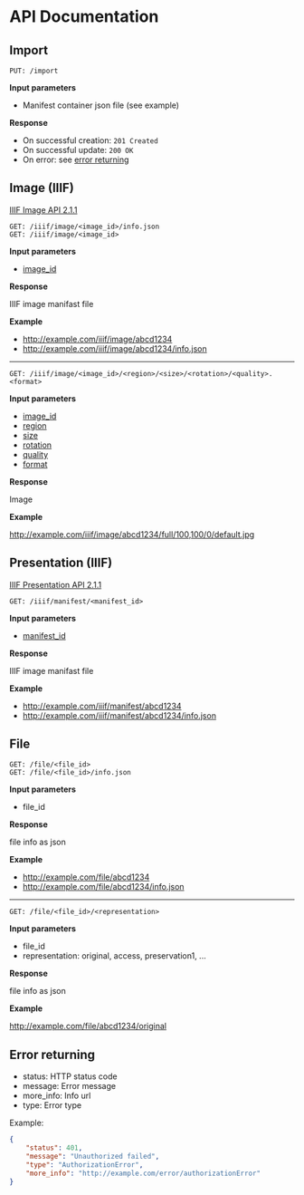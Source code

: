 # API Documentation

## Import 

````
PUT: /import
````

__Input parameters__

 * Manifest container json file (see example)
 
__Response__

 * On successful creation: `201 Created`
 * On successful update: `200 OK`
 * On error: see [error returning](#error-returning)

## Image (IIIF)

[IIIF Image API 2.1.1](http://iiif.io/api/image/2.1/)

````
GET: /iiif/image/<image_id>/info.json
GET: /iiif/image/<image_id>
````

__Input parameters__

 * [image_id](http://iiif.io/api/image/2.1/#identifier) 

__Response__

IIIF image manifast file

__Example__

 * http://example.com/iiif/image/abcd1234
 * http://example.com/iiif/image/abcd1234/info.json

---

````
GET: /iiif/image/<image_id>/<region>/<size>/<rotation>/<quality>.<format>
````

__Input parameters__

 * [image_id](http://iiif.io/api/image/2.1/#identifier) 
 * [region](http://iiif.io/api/image/2.1/#region)
 * [size](http://iiif.io/api/image/2.1/#size)
 * [rotation](http://iiif.io/api/image/2.1/#rotation)
 * [quality](http://iiif.io/api/image/2.1/#quality)
 * [format](http://iiif.io/api/image/2.1/#format)


__Response__

Image

__Example__

http://example.com/iiif/image/abcd1234/full/100,100/0/default.jpg

## Presentation (IIIF)

[IIIF Presentation API 2.1.1](http://iiif.io/api/image/2.1/)

````
GET: /iiif/manifest/<manifest_id>
````

__Input parameters__

 * [manifest_id](http://iiif.io/api/image/2.1/#identifier) 

__Response__

IIIF image manifast file

__Example__

 * http://example.com/iiif/manifest/abcd1234
 * http://example.com/iiif/manifest/abcd1234/info.json


## File


````
GET: /file/<file_id>
GET: /file/<file_id>/info.json
````

__Input parameters__

 * file_id

__Response__

file info as json

__Example__

 * http://example.com/file/abcd1234
 * http://example.com/file/abcd1234/info.json

---

````
GET: /file/<file_id>/<representation>
````


__Input parameters__

 * file_id
 * representation: original, access, preservation1, ...

__Response__

file info as json

__Example__

http://example.com/file/abcd1234/original


## Error returning

 * status: HTTP status code
 * message: Error message
 * more_info: Info url
 * type: Error type 

Example:

````json
{
    "status": 401,
    "message": "Unauthorized failed",
    "type": "AuthorizationError",
    "more_info": "http://example.com/error/authorizationError"
}
````
